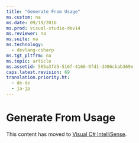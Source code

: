 ```yaml
---
title: "Generate From Usage"
ms.custom: na
ms.date: 09/19/2016
ms.prod: visual-studio-dev14
ms.reviewer: na
ms.suite: na
ms.technology: 
  - devlang-csharp
ms.tgt_pltfrm: na
ms.topic: article
ms.assetid: 585a3fd5-516f-4166-9fd1-d406cbab369e
caps.latest.revision: 69
translation.priority.ht: 
  - de-de
  - ja-jp
---
```

# Generate From Usage
This content has moved to [Visual C# IntelliSense](../Topic/Visual%20C%23%20IntelliSense.md).